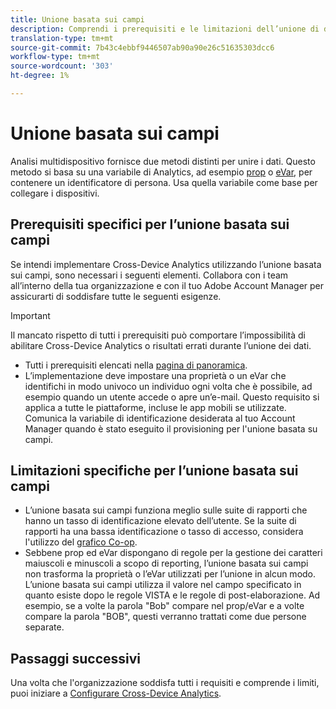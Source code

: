 ```yaml
---
title: Unione basata sui campi
description: Comprendi i prerequisiti e le limitazioni dell’unione di dati utilizzando l’unione basata sui campi.
translation-type: tm+mt
source-git-commit: 7b43c4ebbf9446507ab90a90e26c51635303dcc6
workflow-type: tm+mt
source-wordcount: '303'
ht-degree: 1%

---
```



# Unione basata sui campi

Analisi multidispositivo fornisce due metodi distinti per unire i dati. Questo metodo si basa su una variabile di Analytics, ad esempio [prop](/help/implement/vars/page-vars/prop.md) o [eVar](/help/implement/vars/page-vars/evar.md), per contenere un identificatore di persona. Usa quella variabile come base per collegare i dispositivi.

## Prerequisiti specifici per l’unione basata sui campi

Se intendi implementare Cross-Device Analytics utilizzando l’unione basata sui campi, sono necessari i seguenti elementi. Collabora con i team all’interno della tua organizzazione e con il tuo Adobe Account Manager per assicurarti di soddisfare tutte le seguenti esigenze.

>[!IMPORTANT]
>
>Il mancato rispetto di tutti i prerequisiti può comportare l’impossibilità di abilitare Cross-Device Analytics o risultati errati durante l’unione dei dati.

* Tutti i prerequisiti elencati nella [pagina di panoramica](overview.md).
* L’implementazione deve impostare una proprietà o un eVar che identifichi in modo univoco un individuo ogni volta che è possibile, ad esempio quando un utente accede o apre un’e-mail. Questo requisito si applica a tutte le piattaforme, incluse le app mobili se utilizzate. Comunica la variabile di identificazione desiderata al tuo Account Manager quando è stato eseguito il provisioning per l&#39;unione basata su campi.

## Limitazioni specifiche per l’unione basata sui campi

* L’unione basata sui campi funziona meglio sulle suite di rapporti che hanno un tasso di identificazione elevato dell’utente. Se la suite di rapporti ha una bassa identificazione o tasso di accesso, considera l&#39;utilizzo del [grafico Co-op](device-graph.md).
* Sebbene prop ed eVar dispongano di regole per la gestione dei caratteri maiuscoli e minuscoli a scopo di reporting, l’unione basata sui campi non trasforma la proprietà o l’eVar utilizzati per l’unione in alcun modo. L’unione basata sui campi utilizza il valore nel campo specificato in quanto esiste dopo le regole VISTA e le regole di post-elaborazione. Ad esempio, se a volte la parola &quot;Bob&quot; compare nel prop/eVar e a volte compare la parola &quot;BOB&quot;, questi verranno trattati come due persone separate.

## Passaggi successivi

Una volta che l&#39;organizzazione soddisfa tutti i requisiti e comprende i limiti, puoi iniziare a [Configurare Cross-Device Analytics](setup.md).
